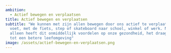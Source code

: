 ```yaml
---
ambition: 
  - Actief bewegen en verplaatsen
title: Actief bewegen en verplaatsen
subtitle: "We kunnen met zijn allen bewegen door ons actief te verplaatsen: te
  voet, met de fiets, step of skateboard naar school, winkel of werk. Niet
  alleen heeft dit onmiddellijk voordelen op onze gezondheid, het draagt ook bij
  tot een betere leefomgeving"
image: /assets/actief-bewegen-en-verplaatsen.png
---
```

